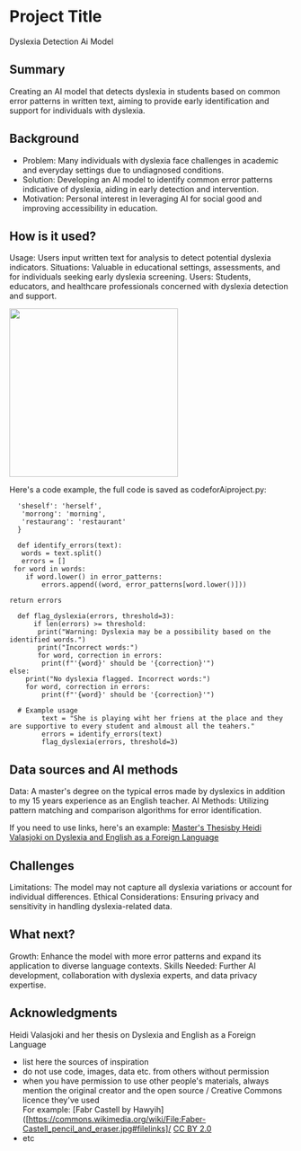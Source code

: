 <!-- This is the markdown template for the final project of the Building AI course, 
created by Reaktor Innovations and University of Helsinki. 
Copy the template, paste it to your GitHub README and edit! -->

# Project Title

Dyslexia Detection Ai Model

## Summary

Creating an AI model that detects dyslexia in students based on common error patterns in written text, aiming to provide early identification and support for individuals with dyslexia.


## Background

* Problem: Many individuals with dyslexia face challenges in academic and everyday settings due to undiagnosed conditions.
* Solution: Developing an AI model to identify common error patterns indicative of dyslexia, aiding in early detection and intervention.
* Motivation: Personal interest in leveraging AI for social good and improving accessibility in education.


## How is it used?

Usage: Users input written text for analysis to detect potential dyslexia indicators.
Situations: Valuable in educational settings, assessments, and for individuals seeking early dyslexia screening.
Users: Students, educators, and healthcare professionals concerned with dyslexia detection and support.

<img src="https://upload.wikimedia.org/wikipedia/commons/thumb/7/71/Faber-Castell_pencil_and_eraser.jpg/640px-Faber-Castell_pencil_and_eraser.jpg" width="300">


Here's a code example, the full code is saved as codeforAiproject.py:

      'sheself': 'herself',
       'morrong': 'morning',
       'restaurang': 'restaurant'
      }

      def identify_errors(text):
       words = text.split()
       errors = []  
     for word in words:
        if word.lower() in error_patterns:
            errors.append((word, error_patterns[word.lower()]))

    return errors

      def flag_dyslexia(errors, threshold=3):
          if len(errors) >= threshold:
           print("Warning: Dyslexia may be a possibility based on the identified words.")
           print("Incorrect words:")
           for word, correction in errors:
            print(f"'{word}' should be '{correction}'")
    else:
        print("No dyslexia flagged. Incorrect words:")
        for word, correction in errors:
            print(f"'{word}' should be '{correction}'")

      # Example usage
            text = "She is playing wiht her friens at the place and they are supportive to every student and almoust all the teahers."
            errors = identify_errors(text)
            flag_dyslexia(errors, threshold=3)



## Data sources and AI methods
Data: A master's degree on the typical erros made by dyslexics in addition to my 15 years experience as an English teacher.
AI Methods: Utilizing pattern matching and comparison algorithms for error identification.


If you need to use links, here's an example:
[Master's Thesisby Heidi Valasjoki on Dyslexia and English as a Foreign Language](https://trepo.tuni.fi/bitstream/handle/10024/79113/gradu02527.pdf?sequence=1)


## Challenges

Limitations: The model may not capture all dyslexia variations or account for individual differences.
Ethical Considerations: Ensuring privacy and sensitivity in handling dyslexia-related data.

## What next?

Growth: Enhance the model with more error patterns and expand its application to diverse language contexts.
Skills Needed: Further AI development, collaboration with dyslexia experts, and data privacy expertise.


## Acknowledgments

Heidi Valasjoki and her thesis on Dyslexia and English as a Foreign Language


* list here the sources of inspiration 
* do not use code, images, data etc. from others without permission
* when you have permission to use other people's materials, always mention the original creator and the open source / Creative Commons licence they've used
  <br>For example: [Fabr Castell by Hawyih]([https://commons.wikimedia.org/wiki/File:Faber-Castell_pencil_and_eraser.jpg#filelinks]/ [CC BY 2.0](https://creativecommons.org/licenses/by/2.0)
* etc
